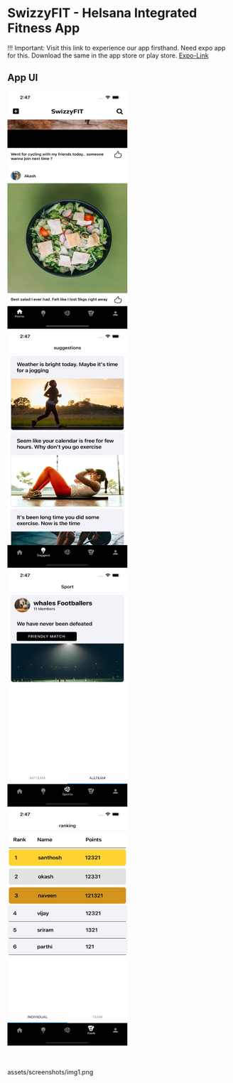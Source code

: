# SwizzyFIT - Helsana Integrated Fitness App

!!! Important: Visit this link to experience our app firsthand. Need expo app for this. Download the same in the app store or play store.
[Expo-Link](https://expo.io/@lightningsandy/projects/SwizzyFIT)


## App UI 
<div>
<img src="https://github.com/lightningsandy/Swizzy-Draft-2/blob/main/assets/screenshots/img1.png"  height="535" width="270">  
<img src="https://github.com/lightningsandy/Swizzy-Draft-2/blob/main/assets/screenshots/img2.png"  height="535" width="270">  
<img src="https://github.com/lightningsandy/Swizzy-Draft-2/blob/main/assets/screenshots/img3.png" height="535" width="270"><br>  
<img src="https://github.com/lightningsandy/Swizzy-Draft-2/blob/main/assets/screenshots/img4.png"  height="535" width="270">  
</div><br><br>

assets/screenshots/img1.png

